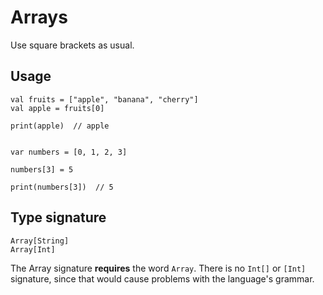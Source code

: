 # Arrays

Use square brackets as usual.

## Usage

```thp
val fruits = ["apple", "banana", "cherry"]
val apple = fruits[0]

print(apple)  // apple


var numbers = [0, 1, 2, 3]

numbers[3] = 5

print(numbers[3])  // 5
```


## Type signature


```thp
Array[String]
Array[Int]
```

The Array signature __requires__ the word `Array`.
There is no `Int[]` or `[Int]` signature, since that would cause
problems with the language's grammar.




